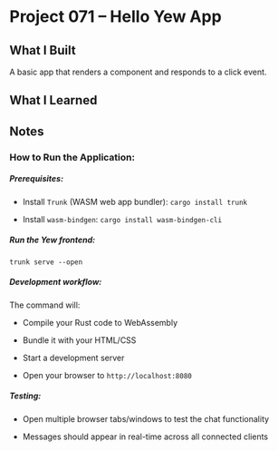 # Project 071 – Hello Yew App 

## What I Built
A  basic app that renders a component and responds to a click event.

## What I Learned


## Notes
### How to Run the Application:
##### Prerequisites:

- Install `Trunk` (WASM web app bundler): `cargo install trunk`

- Install `wasm-bindgen`: `cargo install wasm-bindgen-cli`

##### Run the Yew frontend:
```
trunk serve --open
```
##### Development workflow:

The command will:

- Compile your Rust code to WebAssembly

- Bundle it with your HTML/CSS

- Start a development server

- Open your browser to `http://localhost:8080`

##### Testing:
- Open multiple browser tabs/windows to test the chat functionality

- Messages should appear in real-time across all connected clients











